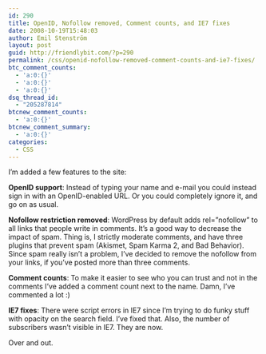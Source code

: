 ```yaml
---
id: 290
title: OpenID, Nofollow removed, Comment counts, and IE7 fixes
date: 2008-10-19T15:48:03
author: Emil Stenström
layout: post
guid: http://friendlybit.com/?p=290
permalink: /css/openid-nofollow-removed-comment-counts-and-ie7-fixes/
btc_comment_counts:
  - 'a:0:{}'
  - 'a:0:{}'
  - 'a:0:{}'
dsq_thread_id:
  - "205287814"
btcnew_comment_counts:
  - 'a:0:{}'
btcnew_comment_summary:
  - 'a:0:{}'
categories:
  - CSS
---
```

I&#8217;m added a few features to the site:

**OpenID support**: Instead of typing your name and e-mail you could instead sign in with an OpenID-enabled URL. Or you could completely ignore it, and go on as usual.

**Nofollow restriction removed**: WordPress by default adds rel=&#8221;nofollow&#8221; to all links that people write in comments. It&#8217;s a good way to decrease the impact of spam. Thing is, I strictly moderate comments, and have three plugins that prevent spam (Akismet, Spam Karma 2, and Bad Behavior). Since spam really isn&#8217;t a problem, I&#8217;ve decided to remove the nofollow from your links, if you&#8217;ve posted more than three comments.

**Comment counts**: To make it easier to see who you can trust and not in the comments I&#8217;ve added a comment count next to the name. Damn, I&#8217;ve commented a lot :)

**IE7 fixes**: There were script errors in IE7 since I&#8217;m trying to do funky stuff with opacity on the search field. I&#8217;ve fixed that. Also, the number of subscribers wasn&#8217;t visible in IE7. They are now.

Over and out.
